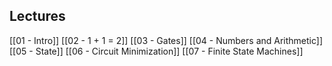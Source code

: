 ## Lectures
[[01 - Intro]]
[[02 - 1 + 1 = 2]]
[[03 - Gates]]
[[04 - Numbers and Arithmetic]]
[[05 - State]]
[[06 - Circuit Minimization]]
[[07 - Finite State Machines]]

